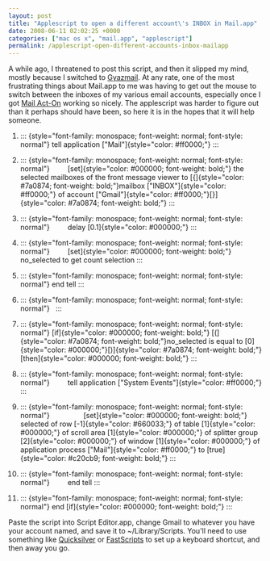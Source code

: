 ```yaml
---
layout: post
title: "Applescript to open a different account\'s INBOX in Mail.app"
date: 2008-06-11 02:02:25 +0000
categories: ["mac os x", "mail.app", "applescript"]
permalink: /applescript-open-different-accounts-inbox-mailapp
---
```




A while ago, I threatened to post this script, and then it slipped my
mind, mostly because I switched to
[Gyazmail](http://reluctanthacker.rollett.org/node/3). At any rate, one
of the most frustrating things about Mail.app to me was having to get
out the mouse to switch between the inboxes of my various email
accounts, especially once I got [Mail
Act-On](http://www.indev.ca/MailActOn.html) working so nicely. The
applescript was harder to figure out than it perhaps should have been,
so here it is in the hopes that it will help someone.



1.  ::: {style="font-family: monospace; font-weight: normal; font-style: normal"}
    tell application [\"Mail\"]{style="color: #ff0000;"}
    :::

2.  ::: {style="font-family: monospace; font-weight: normal; font-style: normal"}
            [set]{style="color: #000000; font-weight: bold;"} the
    selected mailboxes of the front message viewer to
    [{]{style="color: #7a0874; font-weight: bold;"}mailbox
    [\"INBOX\"]{style="color: #ff0000;"} of account
    [\"Gmail\"]{style="color: #ff0000;"}[}]{style="color: #7a0874; font-weight: bold;"}
    :::

3.  ::: {style="font-family: monospace; font-weight: normal; font-style: normal"}
            delay [0.1]{style="color: #000000;"}
    :::

4.  ::: {style="font-family: monospace; font-weight: normal; font-style: normal"}
            [set]{style="color: #000000; font-weight: bold;"}
    no\_selected to get count selection
    :::

5.  ::: {style="font-family: monospace; font-weight: normal; font-style: normal"}
    end tell
    :::

6.  ::: {style="font-family: monospace; font-weight: normal; font-style: normal"}
     
    :::

7.  ::: {style="font-family: monospace; font-weight: normal; font-style: normal"}
    [if]{style="color: #000000; font-weight: bold;"}
    [(]{style="color: #7a0874; font-weight: bold;"}no\_selected is equal
    to
    [0]{style="color: #000000;"}[)]{style="color: #7a0874; font-weight: bold;"}
    [then]{style="color: #000000; font-weight: bold;"}
    :::

8.  ::: {style="font-family: monospace; font-weight: normal; font-style: normal"}
            tell application [\"System
    Events\"]{style="color: #ff0000;"}
    :::

9.  ::: {style="font-family: monospace; font-weight: normal; font-style: normal"}
                    [set]{style="color: #000000; font-weight: bold;"}
    selected of row [-1]{style="color: #660033;"} of table
    [1]{style="color: #000000;"} of scroll area
    [1]{style="color: #000000;"} of splitter group
    [2]{style="color: #000000;"} of window [1]{style="color: #000000;"}
    of application process [\"Mail\"]{style="color: #ff0000;"} to
    [true]{style="color: #c20cb9; font-weight: bold;"}
    :::

10. ::: {style="font-family: monospace; font-weight: normal; font-style: normal"}
            end tell
    :::

11. ::: {style="font-family: monospace; font-weight: normal; font-style: normal"}
    end [if]{style="color: #000000; font-weight: bold;"}
    :::



Paste the script into Script Editor.app, change Gmail to whatever you
have your account named, and save it to \~/Library/Scripts. You\'ll need
to use something like [Quicksilver](http://www.blacktree.com/) or
[FastScripts](http://www.red-sweater.com/fastscripts/index.html) to set
up a keyboard shortcut, and then away you go.





